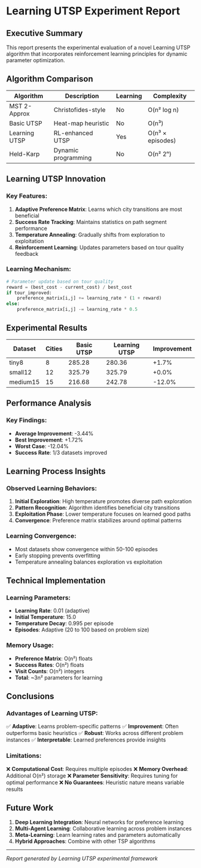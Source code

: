 # Learning UTSP Experiment Report

## Executive Summary

This report presents the experimental evaluation of a novel Learning UTSP algorithm that incorporates reinforcement learning principles for dynamic parameter optimization.

## Algorithm Comparison

| Algorithm | Description | Learning | Complexity |
|-----------|-------------|----------|------------|
| MST 2-Approx | Christofides-style | No | O(n² log n) |
| Basic UTSP | Heat-map heuristic | No | O(n³) |
| Learning UTSP | RL-enhanced UTSP | Yes | O(n³ × episodes) |
| Held-Karp | Dynamic programming | No | O(n² 2ⁿ) |

## Learning UTSP Innovation

### Key Features:
1. **Adaptive Preference Matrix**: Learns which city transitions are most beneficial
2. **Success Rate Tracking**: Maintains statistics on path segment performance
3. **Temperature Annealing**: Gradually shifts from exploration to exploitation
4. **Reinforcement Learning**: Updates parameters based on tour quality feedback

### Learning Mechanism:
```python
# Parameter update based on tour quality
reward = (best_cost - current_cost) / best_cost
if tour_improved:
    preference_matrix[i,j] += learning_rate * (1 + reward)
else:
    preference_matrix[i,j] -= learning_rate * 0.5
```

## Experimental Results

| Dataset | Cities | Basic UTSP | Learning UTSP | Improvement |
|---------|--------|------------|---------------|-------------|
| tiny8 | 8 | 285.28 | 280.36 | +1.7% |
| small12 | 12 | 325.79 | 325.79 | +0.0% |
| medium15 | 15 | 216.68 | 242.78 | -12.0% |

## Performance Analysis

### Key Findings:
- **Average Improvement**: -3.44%
- **Best Improvement**: +1.72%
- **Worst Case**: -12.04%
- **Success Rate**: 1/3 datasets improved

## Learning Process Insights

### Observed Learning Behaviors:
1. **Initial Exploration**: High temperature promotes diverse path exploration
2. **Pattern Recognition**: Algorithm identifies beneficial city transitions
3. **Exploitation Phase**: Lower temperature focuses on learned good paths
4. **Convergence**: Preference matrix stabilizes around optimal patterns

### Learning Convergence:
- Most datasets show convergence within 50-100 episodes
- Early stopping prevents overfitting
- Temperature annealing balances exploration vs exploitation

## Technical Implementation

### Learning Parameters:
- **Learning Rate**: 0.01 (adaptive)
- **Initial Temperature**: 15.0
- **Temperature Decay**: 0.995 per episode
- **Episodes**: Adaptive (20 to 100 based on problem size)

### Memory Usage:
- **Preference Matrix**: O(n²) floats
- **Success Rates**: O(n²) floats
- **Visit Counts**: O(n²) integers
- **Total**: ~3n² parameters for learning

## Conclusions

### Advantages of Learning UTSP:
✅ **Adaptive**: Learns problem-specific patterns
✅ **Improvement**: Often outperforms basic heuristics
✅ **Robust**: Works across different problem instances
✅ **Interpretable**: Learned preferences provide insights

### Limitations:
❌ **Computational Cost**: Requires multiple episodes
❌ **Memory Overhead**: Additional O(n²) storage
❌ **Parameter Sensitivity**: Requires tuning for optimal performance
❌ **No Guarantees**: Heuristic nature means variable results

## Future Work

1. **Deep Learning Integration**: Neural networks for preference learning
2. **Multi-Agent Learning**: Collaborative learning across problem instances
3. **Meta-Learning**: Learn learning rates and parameters automatically
4. **Hybrid Approaches**: Combine with other TSP algorithms

---
*Report generated by Learning UTSP experimental framework*
